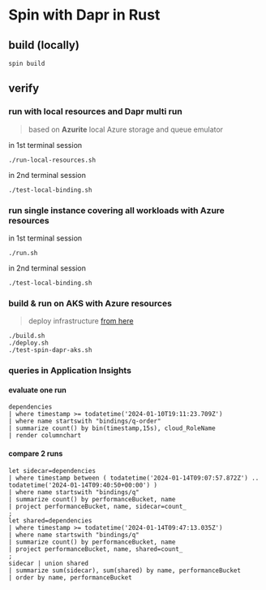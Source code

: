 # Spin with Dapr in Rust

## build (locally)

```
spin build
```

## verify

### run with local resources and Dapr multi run

> based on **Azurite** local Azure storage and queue emulator

in 1st terminal session

```
./run-local-resources.sh
```

in 2nd terminal session

```
./test-local-binding.sh
```

### run single instance covering all workloads with Azure resources

in 1st terminal session

```
./run.sh
```

in 2nd terminal session

```
./test-local-binding.sh
```

### build & run on AKS with Azure resources

> deploy infrastructure [from here](../../infra/aks-spin-dapr/README.md)

```
./build.sh
./deploy.sh
./test-spin-dapr-aks.sh
```

### queries in Application Insights

#### evaluate one run

```
dependencies
| where timestamp >= todatetime('2024-01-10T19:11:23.709Z')
| where name startswith "bindings/q-order"
| summarize count() by bin(timestamp,15s), cloud_RoleName
| render columnchart
```

#### compare 2 runs

```
let sidecar=dependencies
| where timestamp between ( todatetime('2024-01-14T09:07:57.872Z') .. todatetime('2024-01-14T09:40:50+00:00') )
| where name startswith "bindings/q"
| summarize count() by performanceBucket, name
| project performanceBucket, name, sidecar=count_
;
let shared=dependencies
| where timestamp >= todatetime('2024-01-14T09:47:13.035Z')
| where name startswith "bindings/q"
| summarize count() by performanceBucket, name
| project performanceBucket, name, shared=count_
;
sidecar | union shared
| summarize sum(sidecar), sum(shared) by name, performanceBucket
| order by name, performanceBucket
```
